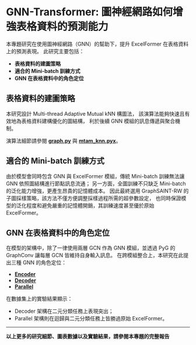 # GNN-Transformer: 圖神經網路如何增強表格資料的預測能力
本專題研究在使用圖神經網路（GNN）的幫助下，提升 ExcelFormer 在表格資料上的預測表現。
此研究主要包括：
- **表格資料的建圖策略**
- **適合的 Mini-batch 訓練方式**
- **GNN 在表格資料中的角色定位**

## 表格資料的建圖策略
本研究設計 Multi-thread Adaptive Mutual kNN 構圖法，
該演算法能夠快速且有效地為表格資料建構優化的圖結構，
利於後續 GNN 模組的訊息傳遞與聚合機制。

演算法細節請參閱 **[graph.py](./graph.py)** 與 **[mtam_knn.pyx](mtam_knn.pyx)**。

## 適合的 Mini-batch 訓練方式
由於模型會同時包含 GNN 與 ExcelFormer 模組，傳統 Mini-batch 訓練無法讓 GNN 依照圖結構進行節點訊息流通；
另一方面，全圖訓練不只缺乏 Mini-batch 的泛化能力增強，更產生昂貴的記憶體成本。
因此最終選用 GraphSAINT-RW 的子圖採樣策略，該方法不僅方便調整採樣過程所需的超參數設定，
也同時保證模型的泛化程度和避免嚴重的記憶體開銷，其訓練速度甚至優於原始 ExcelFormer。

## GNN 在表格資料中的角色定位
在模型的架構中，除了一律使用兩層 GCN 作為 GNN 模組，並透過 PyG 的 GraphConv 讓每層 GCN 皆維持自身輸入訊息。
在跨模組整合上，本研究在此提出三種 GNN 的角色定位：
- **[Encoder](./ENCODER.py)**
- **[Decoder](./DECODER.py)**
- **[Parallel](./PARALLEL.py)**

在數據集上的實驗結果顯示：
- Decoder 架構在二元分類任務上表現突出；
- Parallel 架構則在迴歸與二元分類任務上皆勝過原始 ExcelFormer。

---
**以上更多的研究細節、圖表數據以及實驗結果，請參閱本專題的完整報告**
